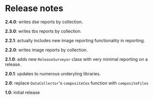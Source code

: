 # Release notes



**2.4.0**:  writes dse reports by collection.


**2.3.0**:  writes tbs reports by collection.

**2.2.1**:  actually includes new image reporting functionality in reporting.

**2.2.0**:  writes image reports by collection.

**2.1.0**: adds new `ReleaseSurveyor` class with very minimal reporting on a release.

**2.0.1**: updates to numerous underyling libraries.

**2.0**:  replace `DataCollector`'s `compositeCex` function with `compositeFiles`

**1.0**:  initial release

